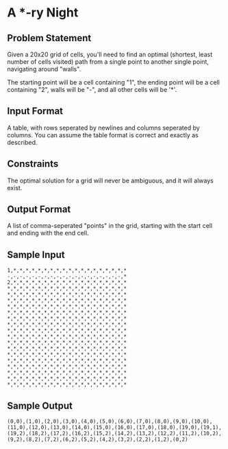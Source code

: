 # A *-ry Night

## Problem Statement

Given a 20x20 grid of cells, you'll need to find an optimal (shortest, least number of cells visited) path from a single point to another single point, navigating around "walls".

The starting point will be a cell containing "1", the ending point will be a cell containing "2", walls will be "-", and all other cells will be '\*'.

## Input Format

A table, with rows seperated by newlines and columns seperated by columns. You can assume the table format is correct and exactly as described.

## Constraints

The optimal solution for a grid will never be ambiguous, and it will always exist.

## Output Format
A list of comma-seperated "points" in the grid, starting with the start cell and ending with the end cell.

## Sample Input

```
1,*,*,*,*,*,*,*,*,*,*,*,*,*,*,*,*,*,*,*
-,-,-,-,-,-,-,-,-,-,-,-,-,-,-,-,-,-,-,*
2,*,*,*,*,*,*,*,*,*,*,*,*,*,*,*,*,*,*,*
*,*,*,*,*,*,*,*,*,*,*,*,*,*,*,*,*,*,*,*
*,*,*,*,*,*,*,*,*,*,*,*,*,*,*,*,*,*,*,*
*,*,*,*,*,*,*,*,*,*,*,*,*,*,*,*,*,*,*,*
*,*,*,*,*,*,*,*,*,*,*,*,*,*,*,*,*,*,*,*
*,*,*,*,*,*,*,*,*,*,*,*,*,*,*,*,*,*,*,*
*,*,*,*,*,*,*,*,*,*,*,*,*,*,*,*,*,*,*,*
*,*,*,*,*,*,*,*,*,*,*,*,*,*,*,*,*,*,*,*
*,*,*,*,*,*,*,*,*,*,*,*,*,*,*,*,*,*,*,*
*,*,*,*,*,*,*,*,*,*,*,*,*,*,*,*,*,*,*,*
*,*,*,*,*,*,*,*,*,*,*,*,*,*,*,*,*,*,*,*
*,*,*,*,*,*,*,*,*,*,*,*,*,*,*,*,*,*,*,*
*,*,*,*,*,*,*,*,*,*,*,*,*,*,*,*,*,*,*,*
*,*,*,*,*,*,*,*,*,*,*,*,*,*,*,*,*,*,*,*
*,*,*,*,*,*,*,*,*,*,*,*,*,*,*,*,*,*,*,*
*,*,*,*,*,*,*,*,*,*,*,*,*,*,*,*,*,*,*,*
*,*,*,*,*,*,*,*,*,*,*,*,*,*,*,*,*,*,*,*
*,*,*,*,*,*,*,*,*,*,*,*,*,*,*,*,*,*,*,*
```

## Sample Output

```
(0,0),(1,0),(2,0),(3,0),(4,0),(5,0),(6,0),(7,0),(8,0),(9,0),(10,0),(11,0),(12,0),(13,0),(14,0),(15,0),(16,0),(17,0),(18,0),(19,0),(19,1),(19,2),(18,2),(17,2),(16,2),(15,2),(14,2),(13,2),(12,2),(11,2),(10,2),(9,2),(8,2),(7,2),(6,2),(5,2),(4,2),(3,2),(2,2),(1,2),(0,2)
```

